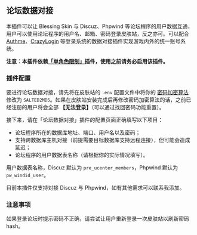 ## 论坛数据对接

本插件可以让 Blessing Skin 与 Discuz、Phpwind 等论坛程序的用户数据互通，用户可以使用论坛程序的用户名、邮箱、密码登录皮肤站，反之亦可。可以配合 [Authme](https://github.com/bs-community/blessing-skin-plugins/tree/master/authme-integration)、[CrazyLogin](https://github.com/bs-community/blessing-skin-plugins/tree/master/crazylogin-integration) 等登录系统的数据对接插件实现游戏内外的统一账号系统。

**注意：本插件依赖[「单角色限制」](https://github.com/bs-community/blessing-skin-plugins/tree/master/single-player-limit)插件，使用之前请务必启用该插件。**

### 插件配置

要进行论坛数据对接，请先将在皮肤站的 `.env` 配置文件中将你的 [密码加密算法](https://github.com/printempw/blessing-skin-server/wiki/%E5%A6%82%E4%BD%95%E5%A1%AB%E5%86%99-.env-%E9%85%8D%E7%BD%AE%E6%96%87%E4%BB%B6#-%E5%AE%89%E5%85%A8%E7%9B%B8%E5%85%B3) 修改为 `SALTED2MD5`。如果在皮肤站安装完成后再修改密码加密算法的话，之前已经注册的用户将会全部 **【无法登录】**（可以通过找回密码功能重置）。

接下来，请在「论坛数据对接」插件的配置页面正确填写以下项目：

- 论坛程序所在的数据库地址、端口、用户名以及密码；
- 支持跨数据库主机对接（前提需要目标数据库支持远程连接），但可能会造成延迟；
- 论坛程序的用户数据表名称（请根据你的实际情况填写）。

用户数据表名称，Discuz 默认为 `pre_ucenter_members`，Phpwind 默认为 `pw_windid_user`。

目前本插件仅支持对接 Discuz 与 Phpwind，如有其他需求可以联系我添加。

### 注意事项

如果登录论坛时提示密码不正确，请尝试让用户重新登录一次皮肤站以刷新密码 hash。
